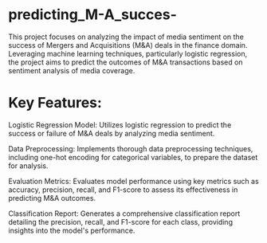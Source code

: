 # predicting_M-A_succes-

This project focuses on analyzing the impact of media sentiment on the success of Mergers and Acquisitions (M&A) deals in the finance domain. Leveraging machine learning techniques, particularly logistic regression, the project aims to predict the outcomes of M&A transactions based on sentiment analysis of media coverage.

# Key Features:

Logistic Regression Model: Utilizes logistic regression to predict the success or failure of M&A deals by analyzing media sentiment.

Data Preprocessing: Implements thorough data preprocessing techniques, including one-hot encoding for categorical variables, to prepare the dataset for analysis.

Evaluation Metrics: Evaluates model performance using key metrics such as accuracy, precision, recall, and F1-score to assess its effectiveness in predicting M&A outcomes.

Classification Report: Generates a comprehensive classification report detailing the precision, recall, and F1-score for each class, providing insights into the model's performance.
